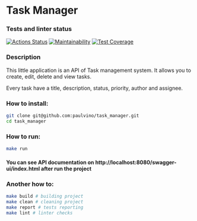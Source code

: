 # Task Manager

### Tests and linter status
[![Actions Status](https://github.com/paulvino/task_manager/actions/workflows/main.yml/badge.svg)](https://github.com/paulvino/task_manager/actions/workflows/main.yml)
[![Maintainability](https://api.codeclimate.com/v1/badges/dd14e0bef08887ea295e/maintainability)](https://codeclimate.com/github/paulvino/task_manager/maintainability)
[![Test Coverage](https://api.codeclimate.com/v1/badges/dd14e0bef08887ea295e/test_coverage)](https://codeclimate.com/github/paulvino/task_manager/test_coverage)

### Description
This little application is an API of Task management system. 
It allows you to create, edit, delete and view tasks. 

Every task have a title, description, status, priority, author and assignee.

### How to install:
```bash
git clone git@github.com:paulvino/task_manager.git
cd task_manager
```
### How to run:
```bash
make run
```

#### You can see API documentation on http://localhost:8080/swagger-ui/index.html after run the project

### Another how to:
```bash
make build # building project
make clean # cleaning project
make report # tests reporting
make lint # linter checks
```
